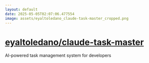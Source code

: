 ```yaml
---
layout: default
date: 2025-05-05T02:07:06.477554
image: assets/eyaltoledano_claude-task-master_cropped.png
---
```


# [eyaltoledano/claude-task-master](https://github.com/eyaltoledano/claude-task-master)

AI-powered task management system for developers
